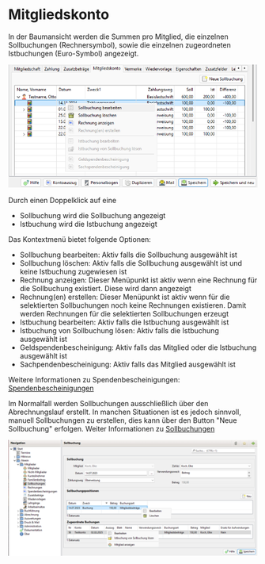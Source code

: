 # Mitgliedskonto

In der Baumansicht werden die Summen pro Mitglied, die einzelnen Sollbuchungen (Rechnersymbol), sowie die einzelnen zugeordneten Istbuchungen (Euro-Symbol) angezeigt.

![](img/MitgliedskontoTab.png)

Durch einen Doppelklick auf eine

* Sollbuchung wird die Sollbuchung angezeigt
* Istbuchung wird die Istbuchung angezeigt

Das Kontextmenü bietet folgende Optionen:

* Sollbuchung bearbeiten: Aktiv falls die Sollbuchung ausgewählt ist
* Sollbuchung löschen: Aktiv falls die Sollbuchung ausgewählt ist und keine Istbuchung zugewiesen ist
* Rechnung anzeigen: Dieser Menüpunkt ist aktiv wenn eine Rechnung für die Sollbuchung existiert. Diese wird dann angezeigt
* Rechnung(en) erstellen: Dieser Menüpunkt ist aktiv wenn für die selektierten Sollbuchungen noch keine Rechnungen existieren. Damit werden Rechnungen für die selektierten Sollbuchungen erzeugt
* Istbuchung bearbeiten: Aktiv falls die Istbuchung ausgewählt ist
* Istbuchung von Sollbuchung lösen: Aktiv falls die Istbuchung ausgewählt ist
* Geldspendenbescheinigung: Aktiv falls das Mitglied oder die Istbuchung ausgewählt ist
* Sachpendenbescheinigung: Aktiv falls das Mitglied ausgewählt ist

Weitere Informationen zu Spendenbescheinigungen: [Spendenbescheinigungen](../spendenbescheinigung.md)

Im Normalfall werden Sollbuchungen ausschließlich über den Abrechnungslauf erstellt. In manchen Situationen ist es jedoch sinnvoll, manuell Sollbuchungen zu erstellen, dies kann über den Button "Neue Sollbuchung" erfolgen. Weiter Informationen zu [Sollbuchungen](../mitgliedskonto.md)

![](../img/SollbuchungView.png)
